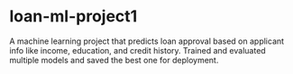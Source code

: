 # loan-ml-project1
A machine learning project that predicts loan approval based on applicant info like income, education, and credit history. Trained and evaluated multiple models and saved the best one for deployment.
